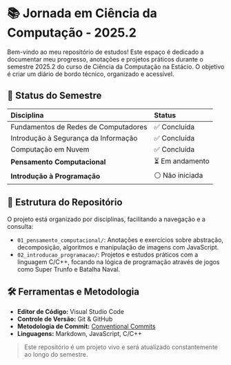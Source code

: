# 📚 Jornada em Ciência da Computação - 2025.2

Bem-vindo ao meu repositório de estudos! Este espaço é dedicado a documentar meu progresso, anotações e projetos práticos durante o semestre 2025.2 do curso de Ciência da Computação na Estácio. O objetivo é criar um diário de bordo técnico, organizado e acessível.

## 🎯 Status do Semestre

| Disciplina | Status |
| :--- | :--- |
| Fundamentos de Redes de Computadores | ✅ Concluída |
| Introdução à Segurança da Informação | ✅ Concluída |
| Computação em Nuvem | ✅ Concluída |
| **Pensamento Computacional** | ⏳ Em andamento |
| **Introdução à Programação** | ⚪ Não iniciada |

## 📁 Estrutura do Repositório

O projeto está organizado por disciplinas, facilitando a navegação e a consulta:

- `01_pensamento_computacional/`: Anotações e exercícios sobre abstração, decomposição, algoritmos e manipulação de imagens com JavaScript.
- `02_introducao_programacao/`: Projetos e estudos práticos com a linguagem C/C++, focando na lógica de programação através de jogos como Super Trunfo e Batalha Naval.

## 🛠️ Ferramentas e Metodologia

- **Editor de Código:** Visual Studio Code
- **Controle de Versão:** Git & GitHub
- **Metodologia de Commit:** [Conventional Commits](https://www.conventionalcommits.org/en/v1.0.0/)
- **Linguagens:** Markdown, JavaScript, C/C++

> Este repositório é um projeto vivo e será atualizado constantemente ao longo do semestre.